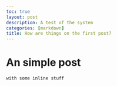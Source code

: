 ```yaml
---
toc: true
layout: post
description: A test of the system
categories: [markdown]
title: How are things on the first post?
---
```

# An simple post

`with some inline stuff`
